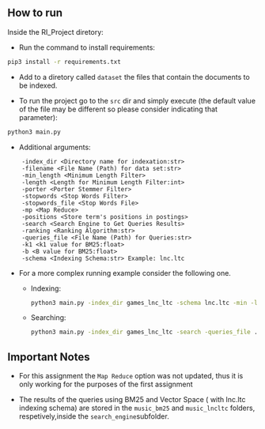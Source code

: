 ## How to run

Inside the RI_Project diretory:

- Run the command to install requirements:
```bash
pip3 install -r requirements.txt
```

- Add to a diretory called `dataset` the files that contain the documents to be indexed.

- To run the project go to the `src` dir and simply execute (the default value of the file may be different so please consider indicating that parameter):
```bash
python3 main.py
```

- Additional arguments:
```
    -index_dir <Directory name for indexation:str>
    -filename <File Name (Path) for data set:str>
    -min_length <Minimum Length Filter>
    -length <Length for Minimum Length Filter:int>
    -porter <Porter Stemmer Filter>
    -stopwords <Stop Words Filter>
    -stopwords_file <Stop Words File>
    -mp <Map Reduce>
    -positions <Store term's positions in postings>
    -search <Search Engine to Get Queries Results>
    -ranking <Ranking Algorithm:str>
    -queries_file <File Name (Path) for Queries:str>
    -k1 <k1 value for BM25:float>
    -b <B value for BM25:float>
    -schema <Indexing Schema:str> Example: lnc.ltc
```

- For a more complex running example consider the following one. 
  - Indexing:
    ```bash
    python3 main.py -index_dir games_lnc_ltc -schema lnc.ltc -min -len 3
    ```

  - Searching:
    ```bash
    python3 main.py -index_dir games_lnc_ltc -search -queries_file ../queries.txt
    ```

## Important Notes
- For this assignment the `Map Reduce` option  was not updated, thus it is only working for the purposes of the first assignment

- The results of the queries using BM25 and Vector Space ( with lnc.ltc indexing schema) are stored in the `music_bm25` and `music_lncltc` folders, respetively,inside the `search_engine`subfolder.